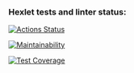 ### Hexlet tests and linter status:
[![Actions Status](https://github.com/smotrivnebo11/frontend-project-46/workflows/hexlet-check/badge.svg)](https://github.com/smotrivnebo11/frontend-project-46/actions)

[![Maintainability](https://api.codeclimate.com/v1/badges/a66eb08493667d885c69/maintainability)](https://codeclimate.com/github/smotrivnebo11/frontend-project-46/maintainability)

[![Test Coverage](https://api.codeclimate.com/v1/badges/a66eb08493667d885c69/test_coverage)](https://codeclimate.com/github/smotrivnebo11/frontend-project-46/test_coverage)

<!-- [![Node.js CI](https://github.com/smotrivnebo11/frontend-project-46/actions/workflows/main.yml/badge.svg?branch=main)](https://github.com/smotrivnebo11/frontend-project-46/actions/workflows/node.js.yml) -->
